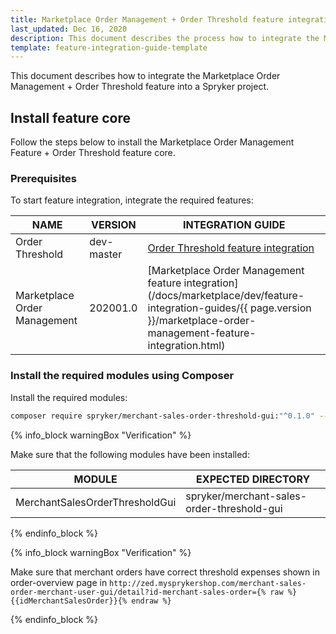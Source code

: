 ```yaml
---
title: Marketplace Order Management + Order Threshold feature integration
last_updated: Dec 16, 2020
description: This document describes the process how to integrate the Marketplace Order Management Feature + Order Threshold feature into a Spryker project.
template: feature-integration-guide-template
---
```


This document describes how to integrate the Marketplace Order Management + Order Threshold feature into a Spryker project.

## Install feature core

Follow the steps below to install the Marketplace Order Management Feature + Order Threshold feature core.

### Prerequisites

To start feature integration, integrate the required features:

| NAME  | VERSION | INTEGRATION GUIDE |
| -------------- | --------- | -------------|
| Order Threshold              | dev-master  | [Order Threshold feature integration](https://documentation.spryker.com/docs/order-threshold-feature-integration) |
| Marketplace Order Management | 202001.0    | [Marketplace Order Management feature integration](/docs/marketplace/dev/feature-integration-guides/{{ page.version }}/marketplace-order-management-feature-integration.html) |

### Install the required modules using Composer

Install the required modules:

```bash
composer require spryker/merchant-sales-order-threshold-gui:"^0.1.0" --update-with-dependencies
```

{% info_block warningBox "Verification" %}

Make sure that the following modules have been installed:

| MODULE | EXPECTED DIRECTORY |
| ------------------ | -------------- |
| MerchantSalesOrderThresholdGui | spryker/merchant-sales-order-threshold-gui |

{% endinfo_block %}

{% info_block warningBox "Verification" %}

Make sure that merchant orders have correct threshold expenses shown in order-overview page in `http://zed.mysprykershop.com/merchant-sales-order-merchant-user-gui/detail?id-merchant-sales-order={% raw %}{{idMerchantSalesOrder}}{% endraw %}`

{% endinfo_block %}
